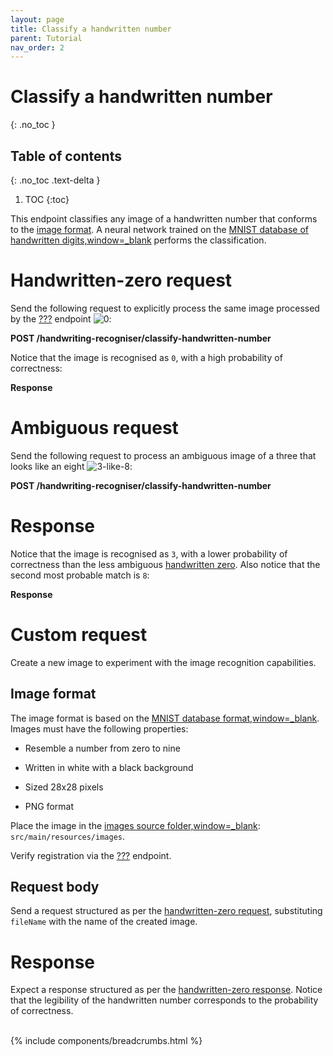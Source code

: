 ```yaml
---
layout: page
title: Classify a handwritten number
parent: Tutorial
nav_order: 2
---
```


# Classify a handwritten number
{: .no_toc }

## Table of contents
{: .no_toc .text-delta }

1. TOC
{:toc}

This endpoint classifies any image of a handwritten number that conforms
to the [image format](#_image_format). A neural network trained on the
[MNIST database of handwritten
digits,window=\_blank](https://en.wikipedia.org/wiki/MNIST_database)
performs the classification.

# Handwritten-zero request

Send the following request to explicitly process the same image
processed by the [???](#tutorial/classify-handwritten-zero.adoc)
endpoint
![0](https://github.com/jon-hatfield-tech-writing/ai-demo/blob/main/src/main/resources/images/0.png?raw=true):

**POST /handwriting-recogniser/classify-handwritten-number**

Notice that the image is recognised as `0`, with a high probability of
correctness:

**Response**

# Ambiguous request

Send the following request to process an ambiguous image of a three that
looks like an eight
![3-like-8](https://github.com/jon-hatfield-tech-writing/ai-demo/blob/main/src/main/resources/images/3-that-looks-like-8.png?raw=true):

**POST /handwriting-recogniser/classify-handwritten-number**

# Response

Notice that the image is recognised as `3`, with a lower probability of
correctness than the less ambiguous [handwritten
zero](#_handwritten_zero_request). Also notice that the second most
probable match is `8`:

**Response**

# Custom request

Create a new image to experiment with the image recognition
capabilities.

## Image format

The image format is based on the [MNIST database
format,window=\_blank](https://en.wikipedia.org/wiki/MNIST_database).
Images must have the following properties:

-   Resemble a number from zero to nine

-   Written in white with a black background

-   Sized 28x28 pixels

-   PNG format

Place the image in the [images source
folder,window=\_blank](https://github.com/jon-hatfield-tech-writing/ai-demo/tree/main/src/main/resources/images):
`src/main/resources/images`.

Verify registration via the
[???](#tutorial/list-example-input-images.adoc) endpoint.

## Request body

Send a request structured as per the [handwritten-zero
request](#_handwritten_zero_request), substituting `fileName` with the
name of the created image.

# Response

Expect a response structured as per the [handwritten-zero
response](#handwritten-zero-response). Notice that the legibility of the
handwritten number corresponds to the probability of correctness.

<br />
{% include components/breadcrumbs.html %}